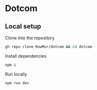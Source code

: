 # Dotcom

## Local setup

Clone into the repository

```bash
gh repo clone RowMur/dotcom && cd dotcom
```

Install dependencies

```bash
npm i
```

Run locally

```bash
npm run dev
```